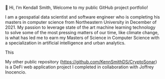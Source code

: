 👋 Hi, I’m Kendall Smith, Welcome to my public GitHub project portfolio!

I am a geospatial data scientist and software engineer who is completing his masters in computer science from Northeastern University in December of 2021. My passion to leverage state of the art machine learning technology to solve some of the most pressing matters of our time, like climate change, is what has led me to earn my Masters of Science in Computer Science with a specialization in artificial intelligence and urban analytics.

This 

My other public repository (https://github.com/KennSmithDS/CryptoSonar) is a DeFi web application project I completed in collaboration with Joffrey Inocencio.

<!---
KennSmithDS/KennSmithDS is a ✨ special ✨ repository because its `README.md` (this file) appears on your GitHub profile.
You can click the Preview link to take a look at your changes.
--->
